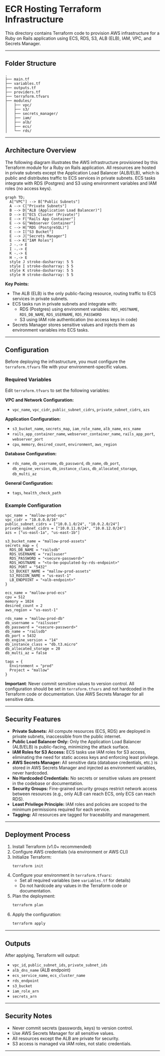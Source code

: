 # ECR Hosting Terraform Infrastructure

This directory contains Terraform code to provision AWS infrastructure for a Ruby on Rails application using ECS, RDS, S3, ALB (ELB), IAM, VPC, and Secrets Manager.

---

## Folder Structure

```
.
├── main.tf
├── variables.tf
├── outputs.tf
├── providers.tf
├── terraform.tfvars
├── modules/
│   ├── vpc/
│   ├── s3/
│   ├── secrets_manager/
│   ├── iam/
│   ├── alb/
│   ├── ecs/
│   └── rds/
```

---

## Architecture Overview

The following diagram illustrates the AWS infrastructure provisioned by this Terraform module for a Ruby on Rails application. All resources are hosted in private subnets except the Application Load Balancer (ALB/ELB), which is public and distributes traffic to ECS services in private subnets. ECS tasks integrate with RDS (Postgres) and S3 using environment variables and IAM roles (no access keys).

```mermaid
graph TD;
  A["VPC"] --> B["Public Subnets"]
  A --> C["Private Subnets"]
  B --> D["ALB (Application Load Balancer)"]
  D --> E["ECS Cluster (Private)"]
  E --> F["Rails App Container"]
  E --> G["Webserver Container"]
  C --> H["RDS (PostgreSQL)"]
  E --> I["S3 Bucket"]
  E --> J["Secrets Manager"]
  E --> K["IAM Roles"]
  J -.-> E
  I -.-> E
  K -.-> E
  H -.-> E
  style J stroke-dasharray: 5 5
  style I stroke-dasharray: 5 5
  style K stroke-dasharray: 5 5
  style H stroke-dasharray: 5 5
```

**Key Points:**
- The ALB (ELB) is the only public-facing resource, routing traffic to ECS services in private subnets.
- ECS tasks run in private subnets and integrate with:
  - RDS (Postgres) using environment variables: `RDS_HOSTNAME`, `RDS_DB_NAME`, `RDS_USERNAME`, `RDS_PASSWORD`
  - S3 using IAM role authentication (no access keys in code)
- Secrets Manager stores sensitive values and injects them as environment variables into ECS tasks.

---

## Configuration

Before deploying the infrastructure, you must configure the `terraform.tfvars` file with your environment-specific values.

### Required Variables

Edit `terraform.tfvars` to set the following variables:

**VPC and Network Configuration:**
- `vpc_name`, `vpc_cidr`, `public_subnet_cidrs`, `private_subnet_cidrs`, `azs`

**Application Configuration:**
- `s3_bucket_name`, `secrets_map`, `iam_role_name`, `alb_name`, `ecs_name`
- `rails_app_container_name`, `webserver_container_name`, `rails_app_port`, `webserver_port`
- `cpu`, `memory`, `desired_count`, `environment`, `aws_region`

**Database Configuration:**
- `rds_name`, `db_username`, `db_password`, `db_name`, `db_port`, `db_engine_version`, `db_instance_class`, `db_allocated_storage`, `db_multi_az`

**General Configuration:**
- `tags`, `health_check_path`

### Example Configuration

```hcl
vpc_name = "mallow-prod-vpc"
vpc_cidr = "10.0.0.0/16"
public_subnet_cidrs = ["10.0.1.0/24", "10.0.2.0/24"]
private_subnet_cidrs = ["10.0.11.0/24", "10.0.12.0/24"]
azs = ["us-east-1a", "us-east-1b"]

s3_bucket_name = "mallow-prod-assets"
secrets_map = {
  RDS_DB_NAME = "railsdb"
  RDS_USERNAME = "railsuser"
  RDS_PASSWORD = "<secure-password>"
  RDS_HOSTNAME = "<to-be-populated-by-rds-endpoint>"
  RDS_PORT = "5432"
  S3_BUCKET_NAME = "mallow-prod-assets"
  S3_REGION_NAME = "us-east-1"
  LB_ENDPOINT = "<alb-endpoint>"
}

ecs_name = "mallow-prod-ecs"
cpu = 512
memory = 1024
desired_count = 2
aws_region = "us-east-1"

rds_name = "mallow-prod-db"
db_username = "railsuser"
db_password = "<secure-password>"
db_name = "railsdb"
db_port = 5432
db_engine_version = "14"
db_instance_class = "db.t3.micro"
db_allocated_storage = 20
db_multi_az = false

tags = {
  Environment = "prod"
  Project = "mallow"
}
```

**Important**: Never commit sensitive values to version control. All configuration should be set in `terraform.tfvars` and not hardcoded in the Terraform code or documentation. Use AWS Secrets Manager for all sensitive data.

---

## Security Features

- **Private Subnets:** All compute resources (ECS, RDS) are deployed in private subnets, inaccessible from the public internet.
- **Public Load Balancer Only:** Only the Application Load Balancer (ALB/ELB) is public-facing, minimizing the attack surface.
- **IAM Roles for S3 Access:** ECS tasks use IAM roles for S3 access, eliminating the need for static access keys and enforcing least privilege.
- **AWS Secrets Manager:** All sensitive data (database credentials, etc.) is stored in AWS Secrets Manager and injected as environment variables, never hardcoded.
- **No Hardcoded Credentials:** No secrets or sensitive values are present in the codebase or documentation.
- **Security Groups:** Fine-grained security groups restrict network access between resources (e.g., only ALB can reach ECS, only ECS can reach RDS).
- **Least Privilege Principle:** IAM roles and policies are scoped to the minimum permissions required for each service.
- **Tagging:** All resources are tagged for traceability and management.

---

## Deployment Process

1. Install Terraform (v1.0+ recommended)
2. Configure AWS credentials (via environment or AWS CLI)
3. Initialize Terraform:
   ```sh
   terraform init
   ```
4. Configure your environment in `terraform.tfvars`:
   - Set all required variables (see `variables.tf` for details)
   - Do not hardcode any values in the Terraform code or documentation.
5. Plan the deployment:
   ```sh
   terraform plan
   ```
6. Apply the configuration:
   ```sh
   terraform apply
   ```

---

## Outputs

After applying, Terraform will output:
- `vpc_id`, `public_subnet_ids`, `private_subnet_ids`
- `alb_dns_name` (ALB endpoint)
- `ecs_service_name`, `ecs_cluster_name`
- `rds_endpoint`
- `s3_bucket`
- `iam_role_arn`
- `secrets_arn`

---

## Security Notes

- Never commit secrets (passwords, keys) to version control.
- Use AWS Secrets Manager for all sensitive values.
- All resources except the ALB are private for security.
- S3 access is managed via IAM roles, not static credentials.

---

